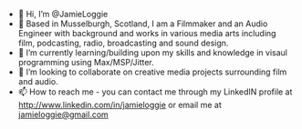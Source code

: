 - 👋 Hi, I’m @JamieLoggie
- 👀 Based in Musselburgh, Scotland, I am a Filmmaker and an Audio Engineer with background and works in various media arts including film, podcasting, radio, broadcasting and sound design.
- 🌱 I’m currently learning/building upon my skills and knowledge in visaul programming using Max/MSP/Jitter.
- 💞️ I’m looking to collaborate on creative media projects surrounding film and audio.
- 📫 How to reach me - you can contact me through my LinkedIN profile at http://www.linkedin.com/in/jamieloggie or email me at jamieloggie@gmail.com

<!---
JamieLoggie/JamieLoggie is a ✨ special ✨ repository because its `README.md` (this file) appears on your GitHub profile.
You can click the Preview link to take a look at your changes.
--->
